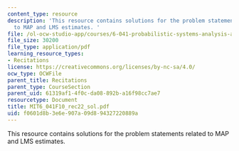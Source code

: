```yaml
---
content_type: resource
description: 'This resource contains solutions for the problem statements related
  to MAP and LMS estimates. '
file: /ol-ocw-studio-app/courses/6-041-probabilistic-systems-analysis-and-applied-probability-fall-2010/f0601d8b3e6e907a09d894327220889a_MIT6_041F10_rec22_sol.pdf
file_size: 30200
file_type: application/pdf
learning_resource_types:
- Recitations
license: https://creativecommons.org/licenses/by-nc-sa/4.0/
ocw_type: OCWFile
parent_title: Recitations
parent_type: CourseSection
parent_uid: 61319af1-4f0c-da08-892b-a16f98cc7ae7
resourcetype: Document
title: MIT6_041F10_rec22_sol.pdf
uid: f0601d8b-3e6e-907a-09d8-94327220889a
---
```

This resource contains solutions for the problem statements related to MAP and LMS estimates. 